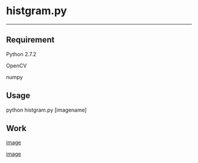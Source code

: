 # histgram.py
---
## Requirement 
Python 2.7.2 

OpenCV

numpy

## Usage
python histgram.py [imagename]

## Work

[image](img/lena.png)

[image](img/hist.png)

